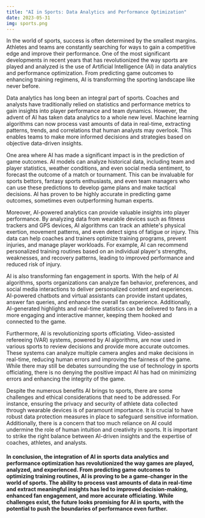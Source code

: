 ```yaml
---
title: "AI in Sports: Data Analytics and Performance Optimization"
date: 2023-05-31
img: sports.png
---
```

In the world of sports, success is often determined by the smallest margins. Athletes and teams are constantly searching for ways to gain a competitive edge and improve their performance. One of the most significant developments in recent years that has revolutionized the way sports are played and analyzed is the use of Artificial Intelligence (AI) in data analytics and performance optimization. From predicting game outcomes to enhancing training regimens, AI is transforming the sporting landscape like never before.

Data analytics has long been an integral part of sports. Coaches and analysts have traditionally relied on statistics and performance metrics to gain insights into player performance and team dynamics. However, the advent of AI has taken data analytics to a whole new level. Machine learning algorithms can now process vast amounts of data in real-time, extracting patterns, trends, and correlations that human analysts may overlook. This enables teams to make more informed decisions and strategies based on objective data-driven insights.

One area where AI has made a significant impact is in the prediction of game outcomes. AI models can analyze historical data, including team and player statistics, weather conditions, and even social media sentiment, to forecast the outcome of a match or tournament. This can be invaluable for sports bettors, fantasy sports enthusiasts, and even team managers who can use these predictions to develop game plans and make tactical decisions. AI has proven to be highly accurate in predicting game outcomes, sometimes even outperforming human experts.

Moreover, AI-powered analytics can provide valuable insights into player performance. By analyzing data from wearable devices such as fitness trackers and GPS devices, AI algorithms can track an athlete's physical exertion, movement patterns, and even detect signs of fatigue or injury. This data can help coaches and trainers optimize training programs, prevent injuries, and manage player workloads. For example, AI can recommend personalized training routines based on an individual player's strengths, weaknesses, and recovery patterns, leading to improved performance and reduced risk of injury.

AI is also transforming fan engagement in sports. With the help of AI algorithms, sports organizations can analyze fan behavior, preferences, and social media interactions to deliver personalized content and experiences. AI-powered chatbots and virtual assistants can provide instant updates, answer fan queries, and enhance the overall fan experience. Additionally, AI-generated highlights and real-time statistics can be delivered to fans in a more engaging and interactive manner, keeping them hooked and connected to the game.

Furthermore, AI is revolutionizing sports officiating. Video-assisted refereeing (VAR) systems, powered by AI algorithms, are now used in various sports to review decisions and provide more accurate outcomes. These systems can analyze multiple camera angles and make decisions in real-time, reducing human errors and improving the fairness of the game. While there may still be debates surrounding the use of technology in sports officiating, there is no denying the positive impact AI has had on minimizing errors and enhancing the integrity of the game.

Despite the numerous benefits AI brings to sports, there are some challenges and ethical considerations that need to be addressed. For instance, ensuring the privacy and security of athlete data collected through wearable devices is of paramount importance. It is crucial to have robust data protection measures in place to safeguard sensitive information. Additionally, there is a concern that too much reliance on AI could undermine the role of human intuition and creativity in sports. It is important to strike the right balance between AI-driven insights and the expertise of coaches, athletes, and analysts.

#### In conclusion, the integration of AI in sports data analytics and performance optimization has revolutionized the way games are played, analyzed, and experienced. From predicting game outcomes to optimizing training routines, AI is proving to be a game-changer in the world of sports. The ability to process vast amounts of data in real-time and extract meaningful insights has led to improved decision-making, enhanced fan engagement, and more accurate officiating. While challenges exist, the future looks promising for AI in sports, with the potential to push the boundaries of performance even further.